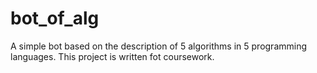 # bot_of_alg
A simple bot based on the description of 5 algorithms in 5 programming languages.
This project is written fot coursework.
